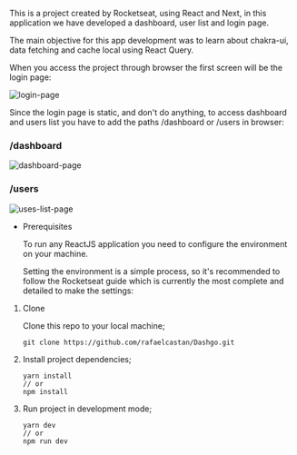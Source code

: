This is a project created by Rocketseat, using React and Next, in this application we have developed a dashboard, user list and login page.

The main objective for this app development was to learn about chakra-ui, data fetching and cache local using React Query.


When you access the project through browser the first screen will be the login page:


![login-page](https://i.ibb.co/jHyhnhx/Captura-de-tela-de-2022-01-05-13-50-02.png)

Since the login page is static, and don't do anything, to access dashboard and users list you have to add the paths /dashboard or /users in browser:

### /dashboard

![dashboard-page](https://i.ibb.co/0Fs240m/Captura-de-tela-de-2022-01-05-13-54-06.png)

### /users

![uses-list-page](https://i.ibb.co/2Yn74t6/Captura-de-tela-de-2022-01-05-13-55-54.png)


- Prerequisites

  To run any ReactJS application you need to configure the environment on your machine.

  Setting the environment is a simple process, so it's recommended to follow the Rocketseat guide which is currently the most complete and detailed to make the settings:

1. Clone

   

   Clone this repo to your local machine;

   

   ```
   git clone https://github.com/rafaelcastan/Dashgo.git
   ```

   

2. Install project dependencies;

   

   ```
   yarn install
   // or
   npm install
   ```

   

3. Run project in development mode;

   

   ```
   yarn dev
   // or
   npm run dev
   ```

   

